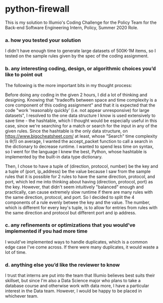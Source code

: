 # python-firewall
This is my solution to Illumio's Coding Challenge for the Policy Team for the Back-end Software Engineering Intern, Policy, Summer 2020 Role.

### a. how you tested your solution
I didn't have enough time to generate large datasets of 500K-1M items, so I tested on the sample rules given by the spec of the coding assignment.
### b. any interesting coding, design, or algorithmic choices you’d like to point out
The following is the more important bits in my thought process:

Before doing any coding in the given 2 hours, I did a lot of thinking and designing. Knowing that "tradeoffs between space and time complexity is a core component of this coding assignment" and that it is expected that the code "work 'reasonably quickly' (i.e. not appear unresponsive) for large datasets", I resolved to the one data structure I know is used extensively to save time - the hashtable, which I thought would be especially useful in this case, since we're searching for a match or search for the input in any of the given rules. Since the hashtable is the only data structure, on https://www.bigocheatsheet.com/ at least, whose "Search" time complexity is θ(1) on average, I wanted the accept_packet function to call a search in the dictionary to decrease runtime. I wanted to spend less time on syntax, so I went for the language I knew the best, Python, whose hashtable is implemented by the built-in data type dictionary.

Then, I chose to have a tuple of (direction, protocol, number) be the key and a tuple of (port, ip_address) be the value because I saw from the sample rules that it is possible for 2 rules to have the same direction, protocol, and port, which led me into thinking about having (direction, protocol, port) as the key. However, that didn't seem intuitively "balanced" enough and practically, can cause extremely slow runtime if there are many rules with the same direction, protocol, and port. So I decided to split the 4 components of a rule evenly betwee the key and the value. The number, which is different for every key's tuple, is to allow for entries from rules with the same direction and protocol but different port and ip address.
### c. any refinements or optimizations that you would’ve implemented if you had more time
I would've implemented ways to handle duplicates, which is a common edge case I've come across. If there were many duplicates, it would waste a lot of time.
### d. anything else you’d like the reviewer to know
I trust that interns are put into the team that Illumio believes best suits their skillset, but since I'm also a Data Science major who plans to take a database course and otherwise work with data more, I have a particular interest in the Data team. However, I would be happy to be placed in whichever team.

